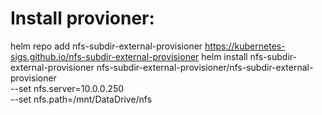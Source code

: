 # Install provioner:
helm repo add nfs-subdir-external-provisioner https://kubernetes-sigs.github.io/nfs-subdir-external-provisioner
helm install nfs-subdir-external-provisioner nfs-subdir-external-provisioner/nfs-subdir-external-provisioner \
   --set nfs.server=10.0.0.250 \
   --set nfs.path=/mnt/DataDrive/nfs 
